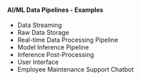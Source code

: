 #### AI/ML Data Pipelines - Examples 

- Data Streaming
- Raw Data Storage
- Real-time Data Processing Pipeline
- Model Inference Pipeline
- Inference Post-Processing
- User Interface
- Employee Maintenance Support Chatbot